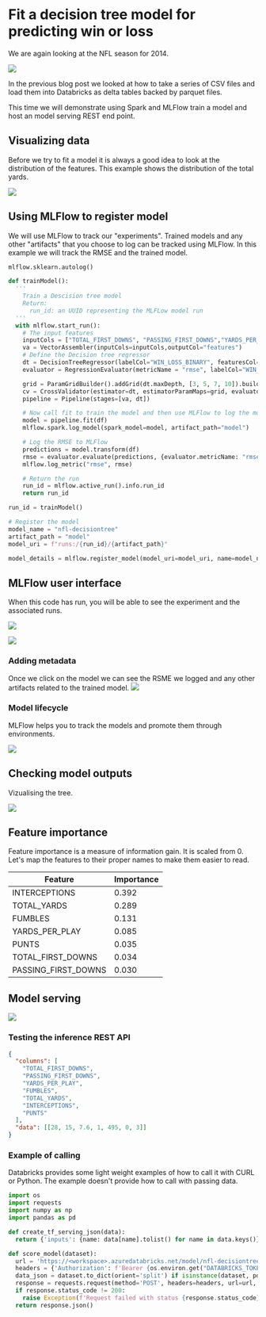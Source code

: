 # Fit a decision tree model for predicting win or loss

We are again looking at the NFL season for 2014.

![](./img/nfl-playoffs-2014.png)

In the previous blog post we looked at how to take a series of CSV files and load them into Databricks as delta tables backed by parquet files.

This time we will demonstrate using Spark and MLFlow train a model and host an model serving REST end point.

## Visualizing data

Before we try to fit a model it is always a good idea to look at the distribution of the features. This example shows the distribution of the total yards.

![](./img/mlflow-histogram-total-yards.png)

## Using MLFlow to register model

We will use MLFlow to track our "experiments". Trained models and any other "artifacts" that you choose to log can be tracked using MLFlow. In this example we will track the RMSE and the trained model.

```py
mlflow.sklearn.autolog()

def trainModel():
  '''
    Train a Descision tree model
    Return:
      run_id: an UUID representing the MLFLow model run
  '''
  with mlflow.start_run():
    # The input features
    inputCols = ["TOTAL_FIRST_DOWNS", "PASSING_FIRST_DOWNS","YARDS_PER_PLAY","FUMBLES","TOTAL_YARDS","INTERCEPTIONS","PUNTS"]
    va = VectorAssembler(inputCols=inputCols,outputCol="features")
    # Define the Decision tree regressor
    dt = DecisionTreeRegressor(labelCol="WIN_LOSS_BINARY", featuresCol="features", maxDepth=4)
    evaluator = RegressionEvaluator(metricName = "rmse", labelCol="WIN_LOSS_BINARY")

    grid = ParamGridBuilder().addGrid(dt.maxDepth, [3, 5, 7, 10]).build()
    cv = CrossValidator(estimator=dt, estimatorParamMaps=grid, evaluator=evaluator, numFolds = 10)
    pipeline = Pipeline(stages=[va, dt])

    # Now call fit to train the model and then use MLFlow to log the model
    model = pipeline.fit(df)
    mlflow.spark.log_model(spark_model=model, artifact_path="model")

    # Log the RMSE to MLFlow
    predictions = model.transform(df)
    rmse = evaluator.evaluate(predictions, {evaluator.metricName: "rmse"})
    mlflow.log_metric("rmse", rmse)

    # Return the run
    run_id = mlflow.active_run().info.run_id
    return run_id

run_id = trainModel()

# Register the model
model_name = "nfl-decisiontree"
artifact_path = "model"
model_uri = f"runs:/{run_id}/{artifact_path}"

model_details = mlflow.register_model(model_uri=model_uri, name=model_name)
```

## MLFlow user interface

When this code has run, you will be able to see the experiment and the associated runs.

![](./img/mlflow-experiment.png)

![](./img/mlflow-experiment-list.png)

### Adding metadata

Once we click on the model we can see the RSME we logged and any other artifacts related to the trained model.
![](./img/mlflow-experiment-logged-model.png)

### Model lifecycle

MLFlow helps you to track the models and promote them through environments.

![](./img/mlflow-experiment-production.png)

## Checking model outputs

Vizualising the tree.

![](./img/mlflow-tree-diagram.png)

## Feature importance

Feature importance is a measure of information gain. It is scaled from 0.
Let's map the features to their proper names to make them easier to read.

| Feature             | Importance |
| ------------------- | ---------- |
| INTERCEPTIONS       | 0.392      |
| TOTAL_YARDS         | 0.289      |
| FUMBLES             | 0.131      |
| YARDS_PER_PLAY      | 0.085      |
| PUNTS               | 0.035      |
| TOTAL_FIRST_DOWNS   | 0.034      |
| PASSING_FIRST_DOWNS | 0.030      |

## Model serving

![](./img/mlflow-model-serving.png)

### Testing the inference REST API

```json
{
  "columns": [
    "TOTAL_FIRST_DOWNS",
    "PASSING_FIRST_DOWNS",
    "YARDS_PER_PLAY",
    "FUMBLES",
    "TOTAL_YARDS",
    "INTERCEPTIONS",
    "PUNTS"
  ],
  "data": [[28, 15, 7.6, 1, 495, 0, 3]]
}
```

### Example of calling

Databricks provides some light weight examples of how to call it with CURL or Python. The example doesn't provide how to call with passing data.

```py
import os
import requests
import numpy as np
import pandas as pd

def create_tf_serving_json(data):
  return {'inputs': {name: data[name].tolist() for name in data.keys()} if isinstance(data, dict) else data.tolist()}

def score_model(dataset):
  url = 'https://<workspace>.azuredatabricks.net/model/nfl-decisiontree/1/invocations'
  headers = {'Authorization': f'Bearer {os.environ.get("DATABRICKS_TOKEN")}'}
  data_json = dataset.to_dict(orient='split') if isinstance(dataset, pd.DataFrame) else create_tf_serving_json(dataset)
  response = requests.request(method='POST', headers=headers, url=url, json=data_json)
  if response.status_code != 200:
    raise Exception(f'Request failed with status {response.status_code}, {response.text}')
  return response.json()
```
